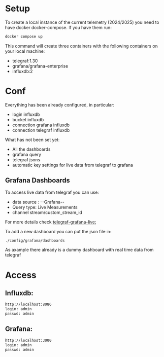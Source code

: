 # Setup

To create a local instance of the current telemetry (2024/2025) you need to have docker
docker-compose. If you have them run:

```sh
docker compose up
```

This command will create three containers with the following containers on your local machine:

- telegraf:1.30
- grafana/grafana-enterprise
- influxdb:2


# Conf

Everything has been already configured, in particular:

- login influxdb
- bucket influxdb
- connection grafana influxdb
- connection telegraf influxdb

What has not been set yet:

- All the dashboards
- grafana query
- telegraf jsons
- automatic key settings for live data from telegraf to grafana

## Grafana Dashboards

To access live data from telegraf you can use:
- data source : --Grafana--
- Query type: Live Measurements
- channel stream/custom_stream_id

For more details check [telegraf-grafana-live](https://grafana.com/tutorials/stream-metrics-from-telegraf-to-grafana/);

To add a new dashboard you can put the json file in:
```sh
./config/grafana/dashboards
```
As axample there already is a dummy dashboard with real time data from telegraf

# Access

## Influxdb:

```sh
http://localhost:8086
login: admin
passwd: admin
```


## Grafana:

```sh
http://localhost:3000
login: admin
passwd: admin
```

